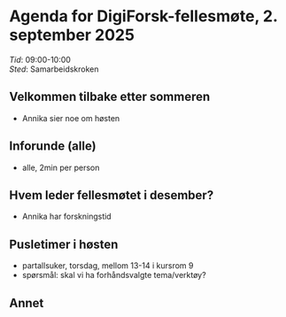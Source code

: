 # Agenda for DigiForsk-fellesmøte, 2. september 2025

*Tid*: 09:00-10:00  
*Sted*: Samarbeidskroken

## Velkommen tilbake etter sommeren
- Annika sier noe om høsten

## Inforunde (alle)
- alle, 2min per person  

## Hvem leder fellesmøtet i desember?

- Annika har forskningstid

## Pusletimer i høsten

- partallsuker, torsdag, mellom 13-14 i kursrom 9
- spørsmål: skal vi ha forhåndsvalgte tema/verktøy?

## Annet



